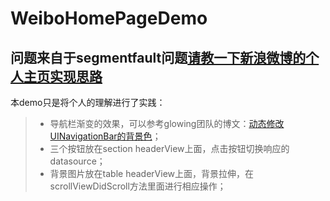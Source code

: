 # WeiboHomePageDemo
问题来自于segmentfault问题[请教一下新浪微博的个人主页实现思路](http://segmentfault.com/q/1010000003056410)
---------
本demo只是将个人的理解进行了实践：
>* 导航栏渐变的效果，可以参考glowing团队的博文：[动态修改UINavigationBar的背景色](http://tech.glowing.com/cn/change-uinavigationbar-backgroundcolor-dynamically/)；
>* 三个按钮放在section headerView上面，点击按钮切换响应的datasource；
>* 背景图片放在table headerView上面，背景拉伸，在scrollViewDidScroll方法里面进行相应操作；

